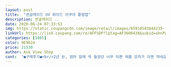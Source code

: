```yaml
---
layout: post 
title:  "썬글레이드 UV 와이드 아쿠아 플랩캡" 
description: 썬글레이드 ..
date: 2020-06-24 07:33:53 
img: https://static.coupangcdn.com/image/retail/images/85918503844235-f5c4af0d-e971-4bda-a280-97eff35cd72d.jpg 
linkUrl: https://link.coupang.com/re/AFFSDP?lptag=AF3600438&subid=ahnPublicAsk&pageKey=1548659918&itemId=2614335756&vendorItemId=70605403775&traceid=V0-113-d8b2f0d2dd567e77 
categories: [1005] 
color: 9E9D24 
price: 21530 
author: Ask View Shop 
cont:  "●구매후기●<br/>2년 쓴, 엄마 맘에 쏙 들었던 너무 이쁜 여름 모자가 이젠 작네요.<br/> 같은 회사제품 찾았더니... <br/>.<br/>유아용만 만드는 회사라 아동용은 없... <br/>.<br/>OTL... <br/><br/>것 같은 느낌적인 느낌.<br/><br/>결론은 잘 샀네요.<br/> 도보 등원 하며 보시는 아주머니 마다 모자 어디서 샀냐고... <br/>ㅋㅋㅋ 친정식구들, 시댁식구들 단톡방에 사진 올리자 마다 모두 모자 좋다구 칭찬^^ 하원길에 들른 아이스크림 할인점 가게 아주머니도 가격을 물으시고.<br/>.<br/>ㅎㅎ<br/>구매가 : 22,150원<br/>구매일 : 2020.<br/>06.<br/>09<br/>근데 L 이 15세까지이던데.<br/>.<br/><br/>다 맘에 들어요.<br/>^^<br/>다만 색상이  연한핑크라 자칫 색바랜거처럼 보이기도 해요.<br/><br/>뒷목에 붙는 스타일의 경우, 뒷 목이 더울 것 같아 이런 스타일로 골랐어요.<br/> 또 비슷한 디자인 다른 회사 제품, 품평도 많던... <br/>그 제품 말고 이 제품을 고른 이유는 기포(?)가 생긴다는 리뷰를 봐서... <br/>기능에 상관 없으면 괜찮은 데,  은근 신경쓰일<br/>뒷밴드가 늘어나긴 하지만 가능한가요?ㅋ<br/>머리둘레 집에서 대충 재니 50이 안넘는 데, 전에 쓰던, 작아진 모자가 50<br/> -52사이즈... <br/>내가 잘못 잰거겠지요? 아이 마리둘레가 평균이거나 더 평균보다 작아요.<br/> 어째든, 큰 사이즈 주문하려다가 이 사이즈 주문했는 데, 괜찮네요.<br/> 보통 또는 작은 머리둘레인 내가 써보니, 머리가 들어가네요.<br/> 물론 작아서 아들꺼 뺏어 쓸일은 없을 거 같아요.<br/> 5살 평균 머리둘레면 이 사이즈 추천하구요.<br/> 혹여나 머리둘레 평균 이상이면 사이즈 업도 괜찮을 듯 합니다.<br/><br/>바닷가나 시골체험 할때 목뒷덜미까지 다 타더라구요 ㅠ<br/>배송일 : 2020.<br/>06.<br/>10 새벽배송<br/>빨아도 변치않는다면 좋겠네요.<br/><br/>아이보리나 네이비하고팠는데 아이가 원체 핑크공주라 했어요.<br/><br/>왤케 마음에 드는 게 없는 지... <br/>찾다가 찾다가 요제품 장바구니에 모셔두고 살까 말까... <br/>.<br/><br/>요즘 날씨가 더워지면서 계곡에서 물놀이를 하다보니 햇빛이 강하더라구요.<br/> 모자를 찾다 챙이 넓고 시원해 보여서 구입.<br/> 받아보니 천도 얇고 젖어도 금방 마르겠어요.<br/> 바람도 잘 통하고 챙과 뒷 천이 넓어 살 탈 걱정은 없네요.<br/> 호루라기가 있어 아이가 호기심을 보입니다.<br/> 올 여름 잘 쓸수 있을것 같아요.<br/> 서이즈 조절도 되고 여자 아이들 머리 뺄수 있는 공간도 있어 너무 좋습니다.<br/> 아이는 34개월인데 잘 맞습니다.<br/><br/>주문전날, 아이 유치원에서 농장 체험 간다기에 집에 있던 어린이집에서 준 다른 모자 쒸우려다 급하게 맘 먹고 구매했어요.<br/> 때마침 와우에서 빠졌던 사이즈 색깔이 와우배송도 됬네요.<br/> 또 한번 쿠팡맨에게 감사.<br/><br/>창도 넓고, 소재도 엄청 시원할듯 하고 뒷목까지 가려주는게<br/>흙물이 약간 뭍어왔는 데, 세탁하기 수월할 꺼같아요.<br/> 천이 기포가 생긴다던지 그런 일은 없을 듯 합니다.<br/><br/>2년 쓴, 엄마 맘에 쏙 들었던 너무 이쁜 여름 모자가 이젠 작네요.<br/> 같은 회사제품 찾았더니... <br/>.<br/>유아용만 만드는 회사라 아동용은 없... <br/>.<br/>OTL... <br/><br/>것 같은 느낌적인 느낌.<br/><br/>결론은 잘 샀네요.<br/> 도보 등원 하며 보시는 아주머니 마다 모자 어디서 샀냐고... <br/>ㅋㅋㅋ 친정식구들, 시댁식구들 단톡방에 사진 올리자 마다 모두 모자 좋다구 칭찬^^ 하원길에 들른 아이스크림 할인점 가게 아주머니도 가격을 물으시고.<br/>.<br/>ㅎㅎ<br/>구매가 : 22,150원<br/>구매일 : 2020.<br/>06.<br/>09<br/>근데 L 이 15세까지이던데.<br/>.<br/><br/>다 맘에 들어요.<br/>^^<br/>다만 색상이  연한핑크라 자칫 색바랜거처럼 보이기도 해요.<br/><br/>뒷목에 붙는 스타일의 경우, 뒷 목이 더울 것 같아 이런 스타일로 골랐어요.<br/> 또 비슷한 디자인 다른 회사 제품, 품평도 많던... <br/>그 제품 말고 이 제품을 고른 이유는 기포(?)가 생긴다는 리뷰를 봐서... <br/>기능에 상관 없으면 괜찮은 데,  은근 신경쓰일<br/>뒷밴드가 늘어나긴 하지만 가능한가요?ㅋ<br/>머리둘레 집에서 대충 재니 50이 안넘는 데, 전에 쓰던, 작아진 모자가 50<br/> -52사이즈... <br/>내가 잘못 잰거겠지요? 아이 마리둘레가 평균이거나 더 평균보다 작아요.<br/> 어째든, 큰 사이즈 주문하려다가 이 사이즈 주문했는 데, 괜찮네요.<br/> 보통 또는 작은 머리둘레인 내가 써보니, 머리가 들어가네요.<br/> 물론 작아서 아들꺼 뺏어 쓸일은 없을 거 같아요.<br/> 5살 평균 머리둘레면 이 사이즈 추천하구요.<br/> 혹여나 머리둘레 평균 이상이면 사이즈 업도 괜찮을 듯 합니다.<br/><br/>바닷가나 시골체험 할때 목뒷덜미까지 다 타더라구요 ㅠ<br/>배송일 : 2020.<br/>06.<br/>10 새벽배송<br/>빨아도 변치않는다면 좋겠네요.<br/><br/>아이보리나 네이비하고팠는데 아이가 원체 핑크공주라 했어요.<br/><br/>왤케 마음에 드는 게 없는 지... <br/>찾다가 찾다가 요제품 장바구니에 모셔두고 살까 말까... <br/>.<br/><br/>요즘 날씨가 더워지면서 계곡에서 물놀이를 하다보니 햇빛이 강하더라구요.<br/> 모자를 찾다 챙이 넓고 시원해 보여서 구입.<br/> 받아보니 천도 얇고 젖어도 금방 마르겠어요.<br/> 바람도 잘 통하고 챙과 뒷 천이 넓어 살 탈 걱정은 없네요.<br/> 호루라기가 있어 아이가 호기심을 보입니다.<br/> 올 여름 잘 쓸수 있을것 같아요.<br/> 서이즈 조절도 되고 여자 아이들 머리 뺄수 있는 공간도 있어 너무 좋습니다.<br/> 아이는 34개월인데 잘 맞습니다.<br/><br/>주문전날, 아이 유치원에서 농장 체험 간다기에 집에 있던 어린이집에서 준 다른 모자 쒸우려다 급하게 맘 먹고 구매했어요.<br/> 때마침 와우에서 빠졌던 사이즈 색깔이 와우배송도 됬네요.<br/> 또 한번 쿠팡맨에게 감사.<br/><br/>창도 넓고, 소재도 엄청 시원할듯 하고 뒷목까지 가려주는게<br/>흙물이 약간 뭍어왔는 데, 세탁하기 수월할 꺼같아요.<br/> 천이 기포가 생긴다던지 그런 일은 없을 듯 합니다.<br/><br/>" 
---
```

